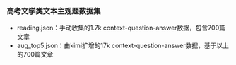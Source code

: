 ### 高考文学类文本主观题数据集

+ reading.json：手动收集的1.7k context-question-answer数据，包含700篇文章
+ aug_top5.json：由kimi扩增的17k context-question-answer数据，基于以上的700篇文章